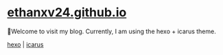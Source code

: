 # [ethanxv24.github.io](https://ethanxv24.github.io)
👏Welcome to visit my blog. Currently, I am using the hexo + icarus theme.

[hexo](https://hexo.io) | [icarus](https://github.com/ppoffice/hexo-theme-icarus)

